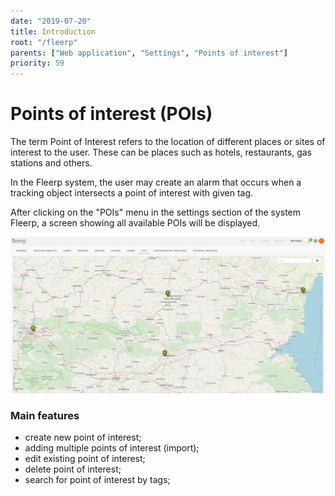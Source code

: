 ```yaml
---
date: "2019-07-20"
title: Introduction
root: "/fleerp"
parents: ["Web application", "Settings", "Points of interest"]
priority: 59
---
```


# Points of interest (POIs)

The term Point of Interest refers to the location of different places or sites of interest to the user. These can be places such as hotels, restaurants, gas stations and others.

In the Fleerp system, the user may create an alarm that occurs when a tracking object intersects a point of interest with given tag.

After clicking on the "POIs" menu in the settings section of the system Fleerp, a screen showing all available POIs will be displayed.

![POIS](pois-en.png)

### Main features

- create new point of interest;
- adding multiple points of interest (import);
- edit existing point of interest;
- delete point of interest;
- search for point of interest by tags;
